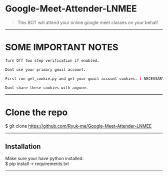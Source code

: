 # Google-Meet-Attender-LNMEE

> This BOT will attend your online google meet classes on your behalf.
---

# SOME IMPORTANT NOTES
```sh
Turn Off two step verification if enabled.

Dont use your primary gmail account.

First run get_cookie.py and get your gmail account cookies. ( NECESSARY i repeat it is NECESSARY )

Dont share these cookies with anyone.

```
---

# Clone the repo

$ git clone https://github.com/Ryuk-me/Google-Meet-Attender-LNMEE

---

## Installation
Make sure your have python installed.</br>
$ pip install -r requirements.txt

---


